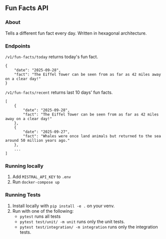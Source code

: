 ## Fun Facts API

### About
Tells a different fun fact every day. Written in hexagonal architecture.

### Endpoints
`/v1/fun-facts/today` returns today's fun fact.
```
{
    "date": "2025-09-28",
    "fact": "The Eiffel Tower can be seen from as far as 42 miles away on a clear day!"
}
```
`/v1/fun-facts/recent` returns last 10 days' fun facts.
```
[
    {
        "date": "2025-09-28",
        "fact": "The Eiffel Tower can be seen from as far as 42 miles away on a clear day!"
    },
    {
        "date": "2025-09-27",
        "fact": "Whales were once land animals but returned to the sea around 50 million years ago."
    },
    ...
]
```

### Running locally
1. Add `MISTRAL_API_KEY` to `.env`
2. Run `docker-compose up`

### Running Tests
1. Install locally with `pip install -e .` on your venv.
2. Run with one of the following:
    - `pytest` runs all tests
    - `pytest test/unit/ -m unit` runs only the unit tests.
    - `pytest test/integration/ -m integration` runs only the integration tests.
